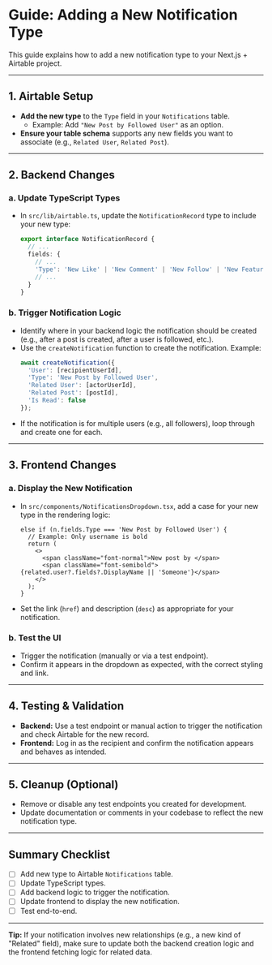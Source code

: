 # Guide: Adding a New Notification Type

This guide explains how to add a new notification type to your Next.js + Airtable project.

---

## 1. Airtable Setup
- **Add the new type** to the `Type` field in your `Notifications` table.
  - Example: Add `"New Post by Followed User"` as an option.
- **Ensure your table schema** supports any new fields you want to associate (e.g., `Related User`, `Related Post`).

---

## 2. Backend Changes

### a. Update TypeScript Types
- In `src/lib/airtable.ts`, update the `NotificationRecord` type to include your new type:
  ```ts
  export interface NotificationRecord {
    // ...
    fields: {
      // ...
      'Type': 'New Like' | 'New Comment' | 'New Follow' | 'New Feature' | 'New Post by Followed User'; // Add your new type here
      // ...
    }
  }
  ```

### b. Trigger Notification Logic
- Identify where in your backend logic the notification should be created (e.g., after a post is created, after a user is followed, etc.).
- Use the `createNotification` function to create the notification. Example:
  ```ts
  await createNotification({
    'User': [recipientUserId],
    'Type': 'New Post by Followed User',
    'Related User': [actorUserId],
    'Related Post': [postId],
    'Is Read': false
  });
  ```
- If the notification is for multiple users (e.g., all followers), loop through and create one for each.

---

## 3. Frontend Changes

### a. Display the New Notification
- In `src/components/NotificationsDropdown.tsx`, add a case for your new type in the rendering logic:
  ```tsx
  else if (n.fields.Type === 'New Post by Followed User') {
    // Example: Only username is bold
    return (
      <>
        <span className="font-normal">New post by </span>
        <span className="font-semibold">{related.user?.fields?.DisplayName || 'Someone'}</span>
      </>
    );
  }
  ```
- Set the link (`href`) and description (`desc`) as appropriate for your notification.

### b. Test the UI
- Trigger the notification (manually or via a test endpoint).
- Confirm it appears in the dropdown as expected, with the correct styling and link.

---

## 4. Testing & Validation
- **Backend:** Use a test endpoint or manual action to trigger the notification and check Airtable for the new record.
- **Frontend:** Log in as the recipient and confirm the notification appears and behaves as intended.

---

## 5. Cleanup (Optional)
- Remove or disable any test endpoints you created for development.
- Update documentation or comments in your codebase to reflect the new notification type.

---

## Summary Checklist
- [ ] Add new type to Airtable `Notifications` table.
- [ ] Update TypeScript types.
- [ ] Add backend logic to trigger the notification.
- [ ] Update frontend to display the new notification.
- [ ] Test end-to-end.

---

**Tip:**
If your notification involves new relationships (e.g., a new kind of "Related" field), make sure to update both the backend creation logic and the frontend fetching logic for related data. 